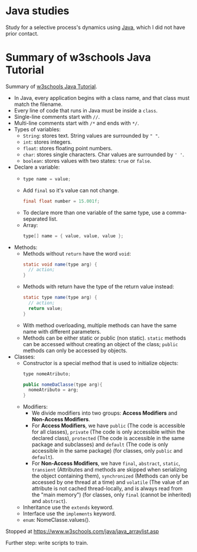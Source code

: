 # Java studies

Study for a selective process's dynamics using [Java], which I did not have prior contact.

# Summary of w3schools Java Tutorial

Summary of [w3schools Java Tutorial]. 

* In Java, every application begins with a class name, and that class must match the filename.
* Every line of code that runs in Java must be inside a `class`.
* Single-line comments start with `//`.
* Multi-line comments start with `/*` and ends with `*/`.
* Types of variables:
    - `String`: stores text. String values are surrounded by `" "`.
    - `int`: stores integers.
    - `float`: stores floating point numbers.
    - `char`: stores single characters. Char values are surrounded by `' '`.
    - `boolean`: stores values with two states: `true` or `false`.
* Declare a variable:
    - ```java
      type name = value;
      ```
    - Add `final` so it's value can not change.
      ```java
      final float number = 15.001f;
      ```
    - To declare more than one variable of the same type, use a comma-separated list.
    - Array:
      ```java
      type[] name = { value, value, value };
      ```
* Methods:
  - Methods without `return` have the word `void`:
    ```java
    static void name(type arg) {
      // action;
    }
    ```
  - Methods with return have the type of the return value instead:
    ```java
    static type name(type arg) {
      // action;
      return value;
    }
    ```
  - With method overloading, multiple methods can have the same name with different parameters.
  - Methods can be either static or public (non static). `static` methods can be accessed without creating an object of the class; `public` methods can only be accessed by objects.
* Classes:
  - Constructor is a special method that is used to initialize objects:
    ```java
    type nomeAtributo;

    public nomeDaClasse(type arg){
      nomeAtributo = arg;
    }
    ```
  - Modifiers:
    * We divide modifiers into two groups: **Access Modifiers** and **Non-Access Modifiers**.
    * For **Access Modifiers**, we have  `public` (The code is accessible for all classes), `private` (The code is only accessible within the declared class), `protected` (The code is accessible in the same package and subclasses) and `default` (The code is only accessible in the same package) (for classes, only `public` and `default`).
    * For **Non-Access Modifiers**, we have `final`, `abstract`, `static`, `transient` (Attributes and methods are skipped when serializing the object containing them), `synchronized` (Methods can only be accessed by one thread at a time) and `volatile` (The value of an attribute is not cached thread-locally, and is always read from the "main memory") (for classes, only `final` (cannot be inherited) and `abstract`).
  - Inheritance use the `extends` keyword.
  - Interface use the `implements` keyword.
  - `enum`: NomeClasse.values().


Stopped at https://www.w3schools.com/java/java_arraylist.asp

Further step: write scripts to train.

[w3schools Java Tutorial]: https://www.w3schools.com/java/default.asp
[Java]: https://www.java.com/